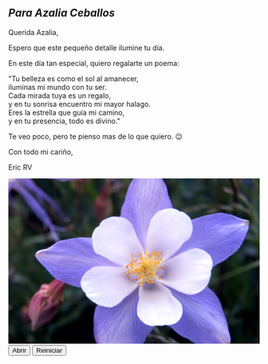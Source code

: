 <!DOCTYPE html>
<html lang="en">
<head>
  <meta charset="UTF-8">
  <meta name="viewport" content="width=device-width, initial-scale=1.0"> <!-- Importante para responsive design -->
  <title>Carta de San Valentín</title>
  <link rel="stylesheet" href="https://raw.githubusercontent.com/EricRV33/carta-san-valentin/refs/heads/master/style.css"> 
  <script src="https://cdn.jsdelivr.net/npm/fireworks-js@2.x/dist/index.umd.js"></script>
  <script src="https://unpkg.com/fireworks-js@2.x/dist/index.umd.js"></script>
</head>
<body>
<div class="fireworks"></div> <!-- Contenedor para los fuegos artificiales -->
<div class="envelope-wrapper">
    <div id="envelope" class="close">
        <div class="front flap"></div>
        <div class="front pocket"></div>
        <div class="letter">
            <div class="paper">
                <h2 class="letter-title"><b><i>Para Azalia Ceballos</i></b></h2>
                <p class="letter-content">Querida Azalia,</p>
                <p class="letter-content">Espero que este pequeño detalle ilumine tu día.</p>
                <p class="letter-content">En este día tan especial, quiero regalarte un poema:</p>
                <p class="letter-content poem">
                    "Tu belleza es como el sol al amanecer,<br>
                    iluminas mi mundo con tu ser.<br>
                    Cada mirada tuya es un regalo,<br>
                    y en tu sonrisa encuentro mi mayor halago.<br>
                    Eres la estrella que guía mi camino,<br>
                    y en tu presencia, todo es divino."
                </p>
                <p class="letter-content">Te veo poco, pero te pienso mas de lo que quiero. 😉</p>
                <p class="letter-content">Con todo mi cariño,</p>
                <p class="letter-content">Eric RV</p>
                <img class="flower" src="https://raw.githubusercontent.com/EricRV33/Imagenes/f46e30ae51825a64637c6fb78a751dc0309aa7a8/R.jpg" alt="Flores">
            </div>
        </div>
        <div class="hearts">
            <div class="heart a1"></div>
            <div class="heart a2"></div>
            <div class="heart a3"></div>
        </div>
    </div>
</div>
<div class="reset">
    <button id="open">Abrir</button>
    <button id="reset">Reiniciar</button>
</div>
<script>
// Función para abrir la carta
document.getElementById("open").addEventListener("click", function() {
    const envelope = document.getElementById("envelope");
    envelope.classList.add("open");
    envelope.classList.remove("close");
    document.getElementById("open").style.display = "none";

    // Mover el botón de reiniciar
    const resetButton = document.getElementById("reset");
    resetButton.style.marginTop = "20px"; // Mover el botón hacia abajo

    setTimeout(function() {
        // Iniciar fuegos artificiales
        const container = document.querySelector('.fireworks');
        const fireworks = new Fireworks.default(container);
        fireworks.start();

        // Mostrar la hoja de la carta con animación
        const letter = document.querySelector('.letter');
        letter.style.opacity = "1";
        letter.style.transform = "translate(-50%, -50%) scale(1)"; /* Centrar y tamaño adecuado */
        letter.style.transition = "transform 1s ease, opacity 1s ease";
    }, 1000);
});
